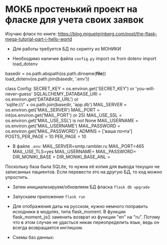 # МОКБ простенький проект на фласке для учета своих заявок
Изучаю фласк по книге: https://blog.miguelgrinberg.com/post/the-flask-mega-tutorial-part-i-hello-world


* Для работы требуется БД по скрипту из МОНИКИ

* Необходимо наличие файла `config.py`
import os
from dotenv import load_dotenv

basedir = os.path.abspath(os.path.dirname(__file__))
load_dotenv(os.path.join(basedir, '.env'))


class Config:
    SECRET_KEY = os.environ.get('SECRET_KEY') or 'you-will-never-guess'
    SQLALCHEMY_DATABASE_URI = os.environ.get('DATABASE_URL') or \
        'sqlite:///' + os.path.join(basedir, 'app.db')
    MAIL_SERVER = os.environ.get('MAIL_SERVER')
    MAIL_PORT = int(os.environ.get('MAIL_PORT') or 25)
    MAIL_USE_SSL = os.environ.get('MAIL_USE_SSL') is not None
    MAIL_USERNAME = os.environ.get('MAIL_USERNAME')
    MAIL_PASSWORD = os.environ.get('MAIL_PASSWORD')
    ADMINS = ['ваша почта']
    POSTS_PER_PAGE = 10
    PER_PAGE = 10

* В файле `.env`:
MAIL_SERVER=smtp.rambler.ru
MAIL_PORT=465
MAIL_USE_TLS=yes
MAIL_USERNAME=
MAIL_PASSWORD=
DIR_MONIKI_BASE =
DIR_MONIKI_BASE_ANL =

Поскольку база была SQLite, то нужна её копия для вывода текущих не записанных пациентов. Если перевести это на другую БД, то код можно упростить.

* Затем инициализируем/обновляем БД фласка
`flask db upgrade`

* Запускаем приложение
`flask run`

* Для отображения даты на русском, нужно немного поправить исходники в модулях, типа flask_moment.
В функции flask_moment_js() заменить возврат из функции "en" на "ru". Потому что в этом случае не удасться никак переопределить язык, ведь он всегда возвращается инглишом.

* Схемы баз данных: